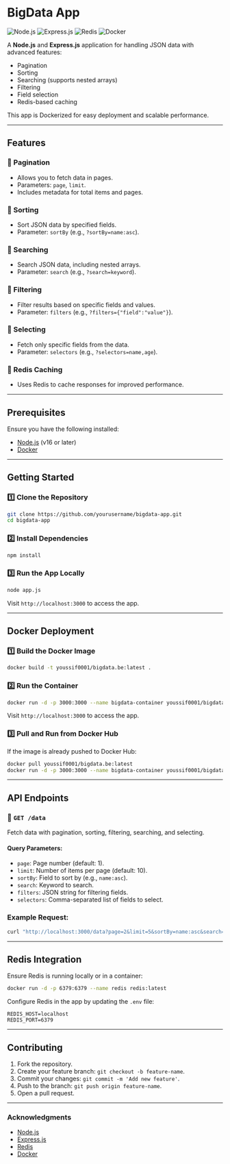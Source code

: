 # BigData App

![Node.js](https://img.shields.io/badge/Node.js-v16-green?style=for-the-badge&logo=node.js)
![Express.js](https://img.shields.io/badge/Express.js-v4-lightgrey?style=for-the-badge&logo=express)
![Redis](https://img.shields.io/badge/Redis-v6-red?style=for-the-badge&logo=redis)
![Docker](https://img.shields.io/badge/Docker-v20-blue?style=for-the-badge&logo=docker)

A **Node.js** and **Express.js** application for handling JSON data with advanced features:

- Pagination
- Sorting
- Searching (supports nested arrays)
- Filtering
- Field selection
- Redis-based caching

This app is Dockerized for easy deployment and scalable performance.

---

## Features

### 🔹 Pagination
- Allows you to fetch data in pages.
- Parameters: `page`, `limit`.
- Includes metadata for total items and pages.

### 🔹 Sorting
- Sort JSON data by specified fields.
- Parameter: `sortBy` (e.g., `?sortBy=name:asc`).

### 🔹 Searching
- Search JSON data, including nested arrays.
- Parameter: `search` (e.g., `?search=keyword`).

### 🔹 Filtering
- Filter results based on specific fields and values.
- Parameter: `filters` (e.g., `?filters={"field":"value"}`).

### 🔹 Selecting
- Fetch only specific fields from the data.
- Parameter: `selectors` (e.g., `?selectors=name,age`).

### 🔹 Redis Caching
- Uses Redis to cache responses for improved performance.

---

## Prerequisites

Ensure you have the following installed:

- [Node.js](https://nodejs.org/) (v16 or later)
- [Docker](https://www.docker.com/)

---

## Getting Started

### 1️⃣ Clone the Repository

```bash
git clone https://github.com/yourusername/bigdata-app.git
cd bigdata-app
```

### 2️⃣ Install Dependencies

```bash
npm install
```

### 3️⃣ Run the App Locally

```bash
node app.js
```

Visit `http://localhost:3000` to access the app.

---

## Docker Deployment

### 1️⃣ Build the Docker Image

```bash
docker build -t youssif0001/bigdata.be:latest .
```

### 2️⃣ Run the Container

```bash
docker run -d -p 3000:3000 --name bigdata-container youssif0001/bigdata.be:latest
```

Visit `http://localhost:3000` to access the app.

### 3️⃣ Pull and Run from Docker Hub

If the image is already pushed to Docker Hub:

```bash
docker pull youssif0001/bigdata.be:latest
docker run -d -p 3000:3000 --name bigdata-container youssif0001/bigdata.be:latest
```

---

## API Endpoints

### 🔹 `GET /data`
Fetch data with pagination, sorting, filtering, searching, and selecting.

#### Query Parameters:
- `page`: Page number (default: 1).
- `limit`: Number of items per page (default: 10).
- `sortBy`: Field to sort by (e.g., `name:asc`).
- `search`: Keyword to search.
- `filters`: JSON string for filtering fields.
- `selectors`: Comma-separated list of fields to select.

### Example Request:

```bash
curl "http://localhost:3000/data?page=2&limit=5&sortBy=name:asc&search=John&filters={\"age\":25}&selectors=name,age"
```

---

## Redis Integration

Ensure Redis is running locally or in a container:

```bash
docker run -d -p 6379:6379 --name redis redis:latest
```

Configure Redis in the app by updating the `.env` file:

```env
REDIS_HOST=localhost
REDIS_PORT=6379
```

---

## Contributing

1. Fork the repository.
2. Create your feature branch: `git checkout -b feature-name`.
3. Commit your changes: `git commit -m 'Add new feature'`.
4. Push to the branch: `git push origin feature-name`.
5. Open a pull request.

---


### Acknowledgments

- [Node.js](https://nodejs.org/)
- [Express.js](https://expressjs.com/)
- [Redis](https://redis.io/)
- [Docker](https://www.docker.com/)
